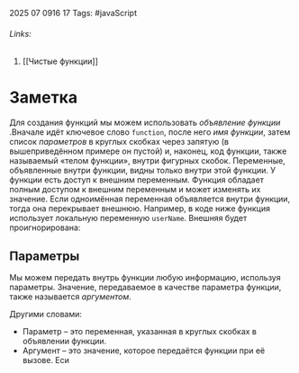 2025 07 0916 17
Tags: #javaScript 
###### Links: 
1) [[Чистые функции]]
# Заметка
Для создания функций мы можем использовать _объявление функции_ .Вначале идёт ключевое слово `function`, после него _имя функции_, затем список _параметров_ в круглых скобках через запятую (в вышеприведённом примере он пустой) и, наконец, код функции, также называемый «телом функции», внутри фигурных скобок.
Переменные, объявленные внутри функции, видны только внутри этой функции. У функции есть доступ к внешним переменным. Функция обладает полным доступом к внешним переменным и может изменять их значение. Если одноимённая переменная объявляется внутри функции, тогда она перекрывает внешнюю. Например, в коде ниже функция использует локальную переменную `userName`. Внешняя будет проигнорирована:
## Параметры
Мы можем передать внутрь функции любую информацию, используя параметры. Значение, передаваемое в качестве параметра функции, также называется _аргументом_.

Другими словами:

- Параметр – это переменная, указанная в круглых скобках в объявлении функции.
- Аргумент – это значение, которое передаётся функции при её вызове.
Еси